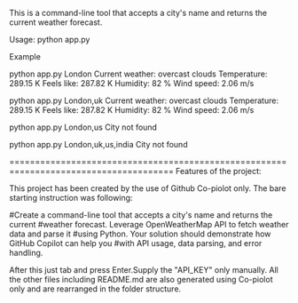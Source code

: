 This is a command-line tool that accepts a city's name and returns the current weather forecast.


Usage:
python app.py <city>


Example

python app.py London
Current weather: overcast clouds
Temperature: 289.15 K
Feels like: 287.82 K
Humidity: 82 %
Wind speed: 2.06 m/s

python app.py London,uk
Current weather: overcast clouds
Temperature: 289.15 K
Feels like: 287.82 K
Humidity: 82 %
Wind speed: 2.06 m/s

python app.py London,us
City not found

python app.py London,uk,us,india
City not found

======================================================================================
Features of the project:

This project has been created by the use of Github Co-piolot only. The bare starting 
instruction was following:

#Create a command-line tool that accepts a city's name and returns the current 
#weather forecast. Leverage OpenWeatherMap API to fetch weather data and parse it 
#using Python. Your solution should demonstrate how GitHub Copilot can help you 
#with API usage, data parsing, and error handling.

After this just tab and press Enter.Supply the "API_KEY" only manually.
All the other files including README.md are also generated using Co-piolot only 
and are rearranged in the folder structure.
